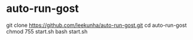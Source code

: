 # auto-run-gost

git clone https://github.com/leekunha/auto-run-gost.git
cd auto-run-gost
chmod 755 start.sh
bash start.sh
